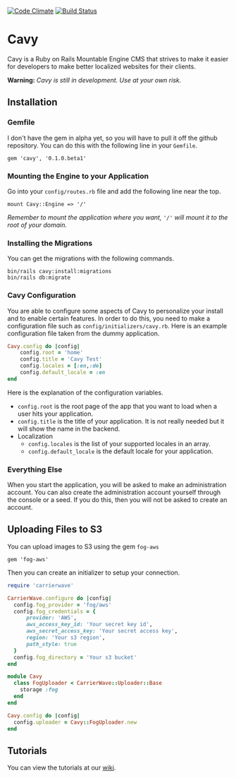 [![Code Climate](https://codeclimate.com/github/tmuntan1/cavy.png)](https://codeclimate.com/github/tmuntan1/cavy)
[![Build Status](https://travis-ci.org/tmuntan1/cavy.png)](https://travis-ci.org/tmuntan1/cavy)

# Cavy

Cavy is a Ruby on Rails Mountable Engine CMS that strives to make it easier for developers to make better localized websites for their clients.

**Warning:**
*Cavy is still in development. Use at your own risk.*

## Installation

### Gemfile

I don't have the gem in alpha yet, so you will have to pull it off the github repository.  You can do this with the following line in your `Gemfile`.

    gem 'cavy', '0.1.0.beta1'

### Mounting the Engine to your Application

Go into your `config/routes.rb` file and add the following line near the top.

    mount Cavy::Engine => '/'

*Remember to mount the application where you want, `'/'` will mount it to the root of your domain.*

### Installing the Migrations

You can get the migrations with the following commands.

```
bin/rails cavy:install:migrations
bin/rails db:migrate
```

### Cavy Configuration

You are able to configure some aspects of Cavy to personalize your install and to enable certain features.  In order to do this, you need to make a configuration file such as `config/initializers/cavy.rb`. Here is an example configuration file taken from the dummy application.

```ruby
Cavy.config do |config|
    config.root = 'home'
    config.title = 'Cavy Test'
    config.locales = [:en,:de]
    config.default_locale = :en
end
```

Here is the explanation of the configuration variables.

* `config.root` is the root page of the app that you want to load when a user hits your application.
* `config.title` is the title of your application.  It is not really needed but it will show the name in the backend.
* Localization
    * `config.locales` is the list of your supported locales in an array.
    * `config.default_locale` is the default locale for your application.

### Everything Else

When you start the application, you will be asked to make an administration account. You can also create the administration account yourself through the console or a seed. If you do this, then you will not be asked to create an account.

## Uploading Files to S3

You can upload images to S3 using the gem `fog-aws`

```
gem 'fog-aws'
```

Then you can create an initializer to setup your connection.
```ruby
require 'carrierwave'

CarrierWave.configure do |config|
  config.fog_provider = 'fog/aws'
  config.fog_credentials = {
      provider: 'AWS',
      aws_access_key_id: 'Your secret key id',
      aws_secret_access_key: 'Your secret access key',
      region: 'Your s3 region',
      path_style: true
  }
  config.fog_directory = 'Your s3 bucket'
end

module Cavy
  class FogUploader < CarrierWave::Uploader::Base
    storage :fog
  end
end

Cavy.config do |config|
  config.uploader = Cavy::FogUploader.new
end
```

## Tutorials

You can view the tutorials at our [wiki](http://www.github.com/tmuntan1/cavy/wiki).
